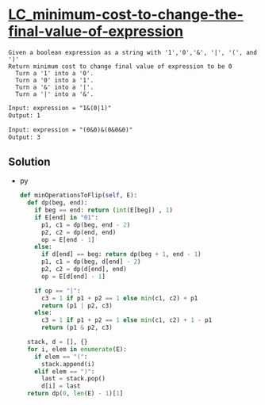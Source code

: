# [LC_minimum-cost-to-change-the-final-value-of-expression](https://leetcode.com/problems/minimum-cost-to-change-the-final-value-of-expression)

```en
Given a boolean expression as a string with '1','0','&', '|', '(', and ')'
Return minimum cost to change final value of expression to be 0
  Turn a '1' into a '0'.
  Turn a '0' into a '1'.
  Turn a '&' into a '|'.
  Turn a '|' into a '&'.
```

```txt
Input: expression = "1&(0|1)"
Output: 1

Input: expression = "(0&0)&(0&0&0)"
Output: 3
```

## Solution

* py

  ```py
  def minOperationsToFlip(self, E):
    def dp(beg, end):
      if beg == end: return (int(E[beg]) , 1)
      if E[end] in "01":
        p1, c1 = dp(beg, end - 2)
        p2, c2 = dp(end, end)
        op = E[end - 1]
      else:
        if d[end] == beg: return dp(beg + 1, end - 1)
        p1, c1 = dp(beg, d[end] - 2)
        p2, c2 = dp(d[end], end)
        op = E[d[end] - 1]

      if op == "|":
        c3 = 1 if p1 + p2 == 1 else min(c1, c2) + p1
        return (p1 | p2, c3)
      else:
        c3 = 1 if p1 + p2 == 1 else min(c1, c2) + 1 - p1
        return (p1 & p2, c3)

    stack, d = [], {}
    for i, elem in enumerate(E):
      if elem == "(":
        stack.append(i)
      elif elem == ")":
        last = stack.pop()
        d[i] = last
    return dp(0, len(E) - 1)[1]
  ```
